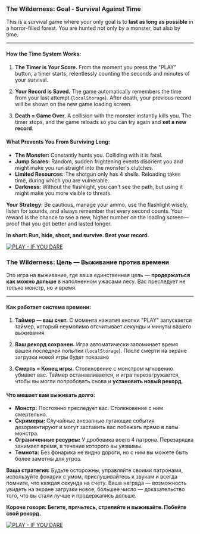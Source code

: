 ### The Wilderness: Goal - Survival Against Time

This is a survival game where your only goal is to **last as long as possible** in a horror-filled forest. You are hunted not only by a monster, but also by time.

---

#### How the Time System Works:

1.  **The Timer is Your Score.** From the moment you press the "PLAY" button, a timer starts, relentlessly counting the seconds and minutes of your survival.

2.  **Your Record is Saved.** The game automatically remembers the time from your last attempt (`localStorage`). After death, your previous record will be shown on the new game loading screen.

3.  **Death = Game Over.** A collision with the monster instantly kills you. The timer stops, and the game reloads so you can try again and **set a new record**.

#### What Prevents You From Surviving Long:

*   **The Monster:** Constantly hunts you. Colliding with it is fatal.
*   **Jump Scares:** Random, sudden frightening events disorient you and might make you run straight into the monster's clutches.
*   **Limited Resources:** The shotgun only has 4 shells. Reloading takes time, during which you are vulnerable.
*   **Darkness:** Without the flashlight, you can't see the path, but using it might make you more visible to threats.

**Your Strategy:** Be cautious, manage your ammo, use the flashlight wisely, listen for sounds, and always remember that every second counts. Your reward is the chance to see a new, higher number on the loading screen—proof that you got better and lasted longer.

**In short: Run, hide, shoot, and survive. Beat your record.**

[![PLAY - IF YOU DARE](https://img.shields.io/badge/PLAY_-_IF_YOU_DARE-black.svg?style=for-the-badge&logo=skull&logoColor=red&color=black)](https://kiberwitch.github.io/THE-WILDERNESS)



### The Wilderness: Цель — Выживание против времени

Это игра на выживание, где ваша единственная цель — **продержаться как можно дольше** в наполненном ужасами лесу. Вас преследует не только монстр, но и время.

---

#### Как работает система времени:

1.  **Таймер — ваш счет.** С момента нажатия кнопки "PLAY" запускается таймер, который неумолимо отсчитывает секунды и минуты вашего выживания.

2.  **Ваш рекорд сохранен.** Игра автоматически запоминает время вашей последней попытки (`localStorage`). После смерти на экране загрузки новой игры будет показано

3.  **Смерть = Конец игры.** Столкновение с монстром мгновенно убивает вас. Таймер останавливается, и игра перезагружается, чтобы вы могли попробовать снова и **установить новый рекорд**.

#### Что мешает вам выживать долго:

*   **Монстр:** Постоянно преследует вас. Столкновение с ним смертельно.
*   **Скримеры:** Случайные внезапные пугающие события дезориентируют и могут заставить вас побежать прямо в лапы монстра.
*   **Ограниченные ресурсы:** У дробовика всего 4 патрона. Перезарядка занимает время, в течение которого вы уязвимы.
*   **Темнота:** Без фонарика не видно дороги, но с ним вы можете быть более заметны для угроз.

**Ваша стратегия:** Будьте осторожны, управляйте своими патронами, используйте фонарик с умом, прислушивайтесь к звукам и всегда помните, что каждая секунда на счету. Ваша награда — возможность увидеть на экране загрузки новое, большее число — доказательство того, что вы стали лучше и продержались дольше.

**Короче говоря: Бегите, прячьтесь, стреляйте и выживайте. Побейте свой рекорд.**

[![PLAY - IF YOU DARE](https://img.shields.io/badge/PLAY_-_IF_YOU_DARE-black.svg?style=for-the-badge&logo=skull&logoColor=red&color=black)](https://kiberwitch.github.io/THE-WILDERNESS)
